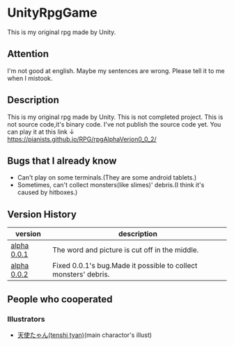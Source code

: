 # UnityRpgGame

This is my original rpg made by Unity.

## Attention
I'm not good at english.
Maybe my sentences are wrong.
Please tell it to me when I mistook.

## Description
This is my original rpg made by Unity.
This is not completed project.
This is not source code,it's binary code.
I've not publish the source code yet.
You can play it at this link ↓  
https://pianists.github.io/RPG/rpgAlphaVerion0_0_2/

## Bugs that I already know
- Can't play on some terminals.(They are some android tablets.)
- Sometimes, can't collect monsters(like slimes)' debris.(I think it's caused by hitboxes.)

## Version History
| version | description |
----|---- 
| [alpha 0.0.1](https://pianists.github.io/RPG/rpgAlphaVerion0_0_1/) | The word and picture is cut off in the middle. |
| [alpha 0.0.2](https://pianists.github.io/RPG/rpgAlphaVerion0_0_2/) | Fixed 0.0.1's bug.Made it possible to collect monsters' debris. |

## People who cooperated
### Illustrators
- [天使たゃん(tenshi tyan)](https://twitter.com/te_yuu_s)(main charactor's illust)